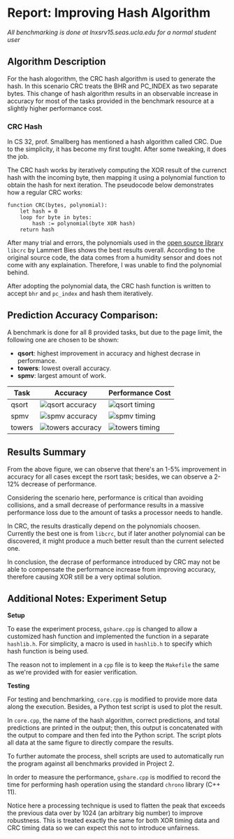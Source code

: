 Report: Improving Hash Algorithm
===

*All benchmarking is done at lnxsrv15.seas.ucla.edu for a normal student user*

## Algorithm Description

For the hash alogorithm, the CRC hash algorithm is used to generate the hash. In
this scenario CRC treats the BHR and PC_INDEX as two separate bytes. This change
of hash algorithm results in an observable increase in accuracy for most of the 
tasks provided in the benchmark resource at a slightly higher performance cost.

### CRC Hash

In CS 32, prof. Smallberg has mentioned a hash algorithm called CRC. Due to the
simplicity, it has become my first tought. After some tweaking, it does the job.

The CRC hash works by iteratively computing the XOR result of the currenct hash
with the incoming byte, then mapping it using a polynomial function to obtain 
the hash for next iteration. The pseudocode below demonstrates how a regular 
CRC works:

```
function CRC(bytes, polynomial):
    let hash = 0
    loop for byte in bytes:
        hash := polynomial(byte XOR hash)
    return hash
```

After many trial and errors, the polynomials used in the [open source library](https://www.libcrc.org/) 
`libcrc` by Lammert Bies shows the best results overall. According to the 
original source code, the data comes from a humidity sensor and does not come
with any explaination. Therefore, I was unable to find the polynomial behind.

After adopting the polynomial data, the CRC hash function is written to accept
`bhr` and `pc_index` and hash them iteratively.

## Prediction Accuracy Comparison:

A benchmark is done for all 8 provided tasks, but due to the page limit, the 
following one are chosen to be shown:

- **qsort**: highest improvement in accuracy and highest decrase in performance.
- **towers**: lowest overall accuracy.
- **spmv**: largest amount of work.

|Task | Accuracy | Performance Cost |
|---|---|---|
| qsort | ![qsort accuracy](./qsort.total.log.png) | ![qsort timing](./qsort.total.log.timing.png) |
| spmv | ![spmv accuracy](./spmv.total.log.png) | ![spmv timing](./spmv.total.log.timing.png) |
| towers | ![towers accuracy](./towers.total.log.png) | ![towers timing](./towers.total.log.timing.png) |


<!-- | dhrystone | ![dhrystone accuracy](./dhrystone.total.log.png) | ![dhrystone timing](./dhrystone.total.log.timing.png) |
| median | ![median accuracy](./median.total.log.png) | ![median timing](./median.total.log.timing.png) |
| memcpy | ![memcpy accuracy](./memcpy.total.log.png) | ![memcpy timing](./memcpy.total.log.timing.png) |
| multiply | ![multiply accuracy](./multiply.total.log.png) | ![multiply timing](./multiply.total.log.timing.png) | -->
<!-- | rsort | ![rsort accuracy](./rsort.total.log.png) | ![rsort timing](./rsort.total.log.timing.png) | -->

## Results Summary

From the above figure, we can observe that there's an 1-5% improvement in 
accuracy for all cases except the rsort task; besides, we can observe a 2-12% 
decrease of performance.

Considering the scenario here, performance is critical than avoiding collisions,
and a small decrease of performance results in a massive performance loss due to
the amount of tasks a processor needs to handle. 

In CRC, the results drastically depend on the polynomials choosen. Currently the
best one is from `libcrc`, but if later another polynomial can be discovered, it
might produce a much better result than the current selected one.

In conclusion, the decrase of performance introduced by CRC may not be able to 
compensate the performance increase from improving accuracy, therefore causing 
XOR still be a very optimal solution.

## Additional Notes: Experiment Setup

**Setup**

To ease the experiment process, `gshare.cpp` is changed to allow a customized
hash function and implemented the function in a separate `hashlib.h`. For 
simplicity, a macro is used in `hashlib.h` to specify which hash function is 
being used.

The reason not to implement in a `cpp` file is to keep the `Makefile` the same
as we're provided with for easier verification.

**Testing**

For testing and benchmarking, `core.cpp` is modified to provide more data along
the execution. Besides, a Python test script is used to plot the result.

In `core.cpp`, the name of the hash algorithm, correct predictions, and total
predictions are printed in the output; then, this output is concatenated with
the output to compare and then fed into the Python script. The script plots all
data at the same figure to directly compare the results.

To further automate the process, shell scripts are used to automatically run the
program against all benchmarks provided in Project 2. 

In order to measure the performance, `gshare.cpp` is modified to record the time
for performing hash operation using the standard `chrono` library (C++ 11). 

Notice here a processing technique is used to flatten the peak that exceeds
the previous data over by 1024 (an arbitrary big number) to improve robustness. 
This is treated exactly the same for both XOR timing data and CRC timing data so
we can expect this not to introduce unfairness.


